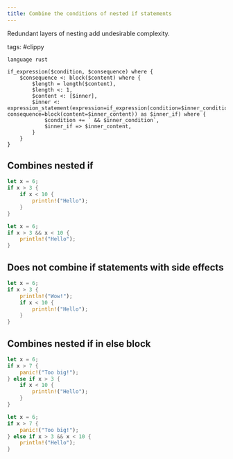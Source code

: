 ```yaml
---
title: Combine the conditions of nested if statements
---
```


Redundant layers of nesting add undesirable complexity.

tags: #clippy

```grit
language rust

if_expression($condition, $consequence) where {
    $consequence <: block($content) where {
        $length = length($content),
        $length <: 1,
        $content <: [$inner],
        $inner <: expression_statement(expression=if_expression(condition=$inner_condition, consequence=block(content=$inner_content)) as $inner_if) where {
            $condition += ` && $inner_condition`,
            $inner_if => $inner_content,
        }
    }
}
```

## Combines nested if

```rust
let x = 6;
if x > 3 {
    if x < 10 {
        println!("Hello");
    }
}
```

```rust
let x = 6;
if x > 3 && x < 10 {
    println!("Hello");
}
```

## Does not combine if statements with side effects

```rust
let x = 6;
if x > 3 {
    println!("Wow!");
    if x < 10 {
        println!("Hello");
    }
}
```

## Combines nested if in else block

```rust
let x = 6;
if x > 7 {
    panic!("Too big!");
} else if x > 3 {
    if x < 10 {
        println!("Hello");
    }
}
```

```rust
let x = 6;
if x > 7 {
    panic!("Too big!");
} else if x > 3 && x < 10 {
    println!("Hello");
}
```
